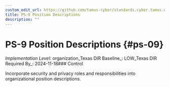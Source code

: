 ```yaml
---
custom_edit_url: https://github.com/tamus-cyber/standards.cyber.tamus.edu/tree/main/static/content/tamus.edu/TAMUS_profile.xml
title: PS-9 Position Descriptions
description: ""
---
```


# PS-9 Position Descriptions {#ps-09}

_Implementation Level_: organization_Texas DIR Baseline_: LOW_Texas DIR Required By_: 2024-11-18### Control

Incorporate security and privacy roles and responsibilities into organizational position descriptions.

